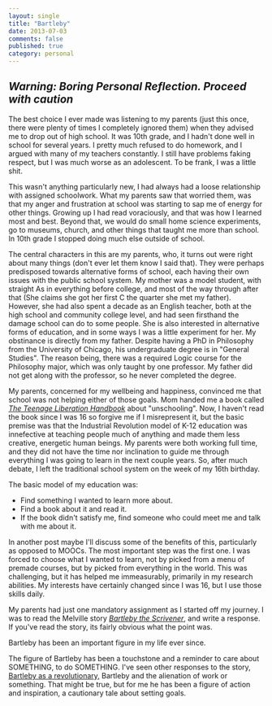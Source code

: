 ```yaml
---
layout: single
title: "Bartleby"
date: 2013-07-03
comments: false
published: true
category: personal
---
```


## _Warning: Boring Personal Reflection. Proceed with caution_

The best choice I ever made was listening to my parents (just this once, there were plenty of times I completely ignored them) when they advised me to drop out of high school.
It was 10th grade, and I hadn't done well in school for several years.
I pretty much refused to do homework, and I argued with many of my teachers constantly.
I still have problems faking respect, but I was much worse as an adolescent.
To be frank, I was a little shit.

This wasn't anything particularly new, I had always had a loose relationship with assigned schoolwork.
What my parents saw that worried them, was that my anger and frustration at school was starting to sap me of energy for other things.
Growing up I had read voraciously, and that was how I learned most and best.
Beyond that, we would do small home science experiments, go to museums, church, and other things that taught me more than school.
In 10th grade I stopped doing much else outside of school.

The central characters in this are my parents, who, it turns out were right about many things (don't ever let them know I said that).
They were perhaps predisposed towards alternative forms of school, each having their own issues with the public school system.
My mother was a model student, with straight As in everything before college, and most of the way through after that (She claims she got her first C the quarter she met my father).
However, she had also spent a decade as an English teacher, both at the high school and community college level, and had seen firsthand the damage school can do to some people.
She is also interested in alternative forms of education, and in some ways I was a little experiment for her.
My obstinance is directly from my father.
Despite having a PhD in Philosophy from the University of Chicago, his undergraduate degree is in "General Studies".
The reason being, there was a required Logic course for the Philosophy major, which was only taught by one professor.
My father did not get along with the professor, so he never completed the degree.

My parents, concerned for my wellbeing and happiness, convinced me that school was not helping either of those goals.
Mom handed me a book called [_The Teenage Liberation Handbook_](http://en.wikipedia.org/wiki/The_Teenage_Liberation_Handbook) about "unschooling".
Now, I haven't read the book since I was 16 so forgive me if I misrepresent it, but the basic premise was that the Industrial Revolution model of K-12 education was innefective at teaching people much of anything and made them less creative, energetic human beings.
My parents were both working full time, and they did not have the time nor inclination to guide me through everything I was going to learn in the next couple years.
So, after much debate, I left the traditional school system on the week of my 16th birthday.

The basic model of my education was:

- Find something I wanted to learn more about.
- Find a book about it and read it.
- If the book didn't satisfy me, find someone who could meet me and talk with me about it.

In another post maybe I'll discuss some of the benefits of this, particularly as opposed to MOOCs.
The most important step was the first one.
I was forced to choose what I wanted to learn, not by picked from a menu of premade courses, but by picked from everything in the world.
This was challenging, but it has helped me immeasurably, primarily in my research abilities.
My interests have certainly changed since I was 16, but I use those skills daily.

My parents had just one mandatory assignment as I started off my journey.
I was to read the Melville story [_Bartleby the Scrivener_](http://www.bartleby.com/129/), and write a response.
If you've read the story, its fairly obvious what the point was.

Bartleby has been an important figure in my life ever since.

The figure of Bartleby has been a touchstone and a reminder to care about SOMETHING, to do SOMETHING.
I've seen other responses to the story, [Bartleby as a revolutionary,](http://thenewinquiry.com/blogs/zunguzungu/bartleby-in-the-university-of-california-the-social-life-of-disobedience/) Bartleby and the alienation of work or something.
That might be true, but for me he has been a figure of action and inspiration, a cautionary tale about setting goals.
